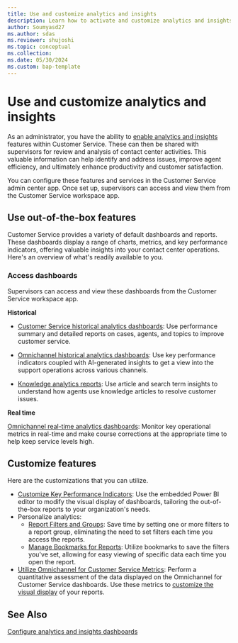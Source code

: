 ```yaml
---
title: Use and customize analytics and insights
description: Learn how to activate and customize analytics and insights in Customer Service to boost contact center efficiency and improve customer satisfaction.
author: Soumyasd27
ms.author: sdas
ms.reviewer: shujoshi 
ms.topic: conceptual 
ms.collection: 
ms.date: 05/30/2024
ms.custom: bap-template
---
```


# Use and customize analytics and insights

As an administrator, you have the ability to [enable analytics and insights](configure-customer-service-analytics-insights-csh.md#configure-analytics-and-insights-dashboards) features within Customer Service. These can then be shared with supervisors for review and analysis of contact center activities. This valuable information can help identify and address issues, improve agent efficiency, and ultimately enhance productivity and customer satisfaction.

You can configure these features and services in the Customer Service admin center app. Once set up, supervisors can access and view them from the Customer Service workspace app.

## Use out-of-the-box features

Customer Service provides a variety of default dashboards and reports. These dashboards display a range of charts, metrics, and key performance indicators, offering valuable insights into your contact center operations. Here's an overview of what's readily available to you.

### Access dashboards

Supervisors can access and view these dashboards from the Customer Service workspace app.

**Historical**

- [Customer Service historical analytics dashboards](../use/customer-service-analytics-insights-csh.md#customer-service-historical-analytics-reports): Use performance summary and detailed reports on cases, agents, and topics to improve customer service.

- [Omnichannel historical analytics dashboards](../use/omnichannel-analytics-insights.md): Use key performance indicators coupled with AI-generated insights to get a view into the support operations across various channels.

- [Knowledge analytics reports](../use/knowledge-search-analytics-cs.md): Use article and search term insights to understand how agents use knowledge articles to resolve customer issues.

**Real time**

[Omnichannel real-time analytics dashboards](../use/intro-realtime-analytics-dashboard.md#overview-of-omnichannel-real-time-analytics-dashboard): Monitor key operational metrics in real-time and make course corrections at the appropriate time to help keep service levels high.

## Customize features

Here are the customizations that you can utilize.

- [Customize Key Performance Indicators](../use/customize-reports.md#customize-visual-display): Use the embedded Power BI editor to modify the visual display of dashboards, tailoring the out-of-the-box reports to your organization's needs.
- Personalize analytics:
    - [Report Filters and Groups](../use/report-filters-groups.md#report-filters-and-groups): Save time by setting one or more filters to a report group, eliminating the need to set filters each time you access the reports.
    - [Manage Bookmarks for Reports](../use/manage-bookmarks.md#manage-bookmarks-for-reports): Utilize bookmarks to save the filters you've set, allowing for easy viewing of specific data each time you open the report.
- [Utilize Omnichannel for Customer Service Metrics](../use/oc-metrics-dimensions.md#use-omnichannel-for-customer-service-metrics): Perform a quantitative assessment of the data displayed on the Omnichannel for Customer Service dashboards. Use these metrics to [customize the visual display](../use/customize-reports.md#customize-visual-display) of your reports.


## See Also

[Configure analytics and insights dashboards](configure-customer-service-analytics-insights-csh.md#configure-analytics-and-insights-dashboards)